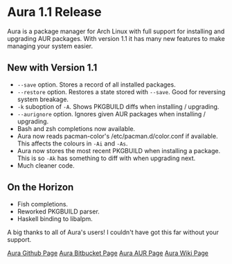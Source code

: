 Aura 1.1 Release
================
Aura is a package manager for Arch Linux with full support for installing and upgrading AUR packages.
With version 1.1 it has many new features to make managing your system easier.

## New with Version 1.1
 * `--save` option. Stores a record of all installed packages.
 * `--restore` option. Restores a state stored with `--save`. Good for reversing system breakage.
 * `-k` suboption of `-A`. Shows PKGBUILD diffs when installing / upgrading.
 * `--aurignore` option. Ignores given AUR packages when installing / upgrading.
 * Bash and zsh completions now available.
 * Aura now reads pacman-color's /etc/pacman.d/color.conf if available. This affects the colours in `-Ai` and `-As`.
 * Aura now stores the most recent PKGBUILD when installing a package. This is so `-Ak` has something to diff with when upgrading next.
 * Much cleaner code.

## On the Horizon
 * Fish completions.
 * Reworked PKGBUILD parser.
 * Haskell binding to libalpm.

A big thanks to all of Aura's users! I couldn't have got this far without your support.

[Aura Github Page](https://github.com/fosskers/aura)
[Aura Bitbucket Page](https://bitbucket.org/fosskers/aura)
[Aura AUR Page](https://aur.archlinux.org/packages/aura)
[Aura Wiki Page](https://wiki.archlinux.org/index.php/Aura)
